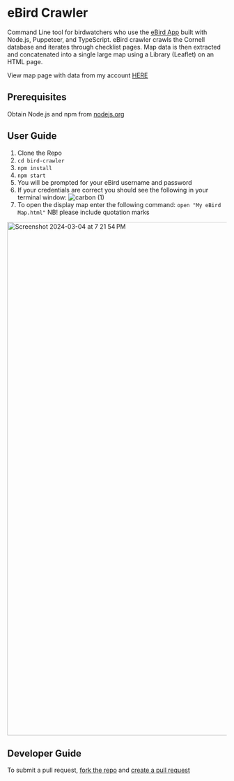 # eBird Crawler

Command Line tool for birdwatchers who use the [eBird App](https://www.ebird.org/home) built with Node.js, Puppeteer, and TypeScript. eBird crawler crawls the Cornell database and iterates through checklist pages. Map data is then extracted and concatenated into a single large map using a Library (Leaflet) on an HTML page.

View map page with data from my account [HERE](https://dilekbaykara.github.io/bird-crawler/)

## Prerequisites
Obtain Node.js and npm from [nodejs.org](https://nodejs.org/en/download)

## User Guide
1. Clone the Repo
2. `cd bird-crawler`
3. `npm install`
4. `npm start`
5. You will be prompted for your eBird username and password
6. If your credentials are correct you should see the following in your terminal window:
![carbon (1)](https://github.com/dilekbaykara/bird-crawler/assets/73802910/7c30a7e9-135b-4000-925a-04d782a7bbd3)
7. To open the display map enter the following command: `open "My eBird Map.html"` NB! please include quotation marks
<img width="1178" alt="Screenshot 2024-03-04 at 7 21 54 PM" src="https://github.com/dilekbaykara/bird-crawler/assets/73802910/11976a06-e419-4f54-9401-bb260fb7634e">

## Developer Guide

To submit a pull request, [fork the repo](https://help.github.com/en/github/getting-started-with-github/fork-a-repo) and [create a pull request](https://help.github.com/en/github/collaborating-with-issues-and-pull-requests/proposing-changes-to-your-work-with-pull-requests) 

